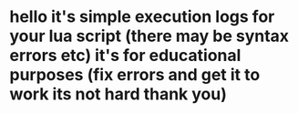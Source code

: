 # hello it's simple execution logs for your lua script (there may be syntax errors etc) it's for educational purposes (fix errors and get it to work its not hard thank you)
